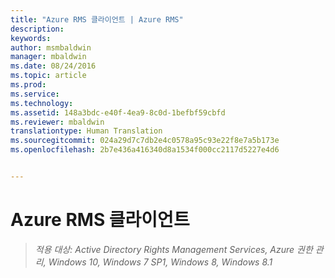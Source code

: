 ```yaml
---
title: "Azure RMS 클라이언트 | Azure RMS"
description: 
keywords: 
author: msmbaldwin
manager: mbaldwin
ms.date: 08/24/2016
ms.topic: article
ms.prod: 
ms.service: 
ms.technology: 
ms.assetid: 148a3bdc-e40f-4ea9-8c0d-1befbf59cbfd
ms.reviewer: mbaldwin
translationtype: Human Translation
ms.sourcegitcommit: 024a29d7c7db2e4c0578a95c93e22f8e7a5b173e
ms.openlocfilehash: 2b7e436a416340d8a1534f000cc2117d5227e4d6


---
```


# Azure RMS 클라이언트

>*적용 대상: Active Directory Rights Management Services, Azure 권한 관리, Windows 10, Windows 7 SP1, Windows 8, Windows 8.1*




<!--HONumber=Aug16_HO4-->


